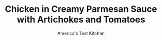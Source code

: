 ---
layout: ../../layouts/MarkdownPostLayout.astro
title: Chicken in Creamy Parmesan Sauce with Artichokes and Tomatoes
author: America's Test Kitchen
pubDate: 2023-03-15
description: "Savory chicken and Parmesan come together in no time with this single skillet dish."
image_url: https://res.cloudinary.com/hksqkdlah/image/upload/ar_1:1,c_fill,dpr_2.0,f_auto,fl_lossy.progressive.strip_profile,g_faces:auto,q_auto:low,w_344/10759_sfs-chicken-in-creamy-parmesan-sauce-with-artichokes-and-tomatoes-006
tags: ["Main Courses","Chicken","Weeknight","30-Minute Suppers"]
calories: 2436
protein: 62
carbohydrates: 14
fats: 
fiber: 4
ingredients: ["4 (6- to 8-ounce), boneless, skinless chicken breasts, trimmed",", Salt and pepper","2 tablespoons, olive oil","1 , shallot, minced","9 ounces, frozen artichoke hearts, thawed and patted dry","1/2 cup, heavy cream","1/2 cup, chicken broth","6 ounces, cherry tomatoes, halved","2 ounces, Parmesan cheese, grated (1 cup)","2 tablespoons, minced fresh parsley"]
serves: 4
time: "30 minutes"
instructions: ["Pat chicken dry with paper towels and season with salt and pepper. Heat 1 tablespoon oil in 12-inch skillet over medium-high heat until just smoking. Cook chicken until golden brown, about 5 minutes per side; transfer to plate.","Add remaining 1 tablespoon oil and shallot to now-empty skillet and cook over medium heat until shallot is softened, about 1 minute. Add artichokes and cook until beginning to brown, 6 to 8 minutes. Add cream and broth and bring to simmer. Return chicken to skillet and cook until meat registers 160 degrees, about 10 minutes, flipping chicken halfway through cooking. Remove skillet from heat and transfer chicken to clean plate.","Stir tomatoes, Parmesan, and parsley into sauce. Season with salt and pepper to taste. Pour sauce over chicken and serve."]
nutrition: ["1164 mg Potassium","786 mg Phosphorus","516 mg Calcium","2 mg Iron","124 mg Magnesium","991 mg Sodium","2 mg Zinc","33 g Fat","20 mg Niacin (B3)","12 g Monounsaturated","2 g Polyunsaturated","17 mg Vitamin C","211 mg Cholesterol","15 g Saturated","4 g Fiber","81 µg Folate (food)","4 g Sugars","52 µg Vitamin K","310 g Water","14 g Carbs","81 µg Folate equivalent (total)","62 g Protein","2 mg Vitamin E","1 mg Vitamin B6","240 µg Vitamin A","609 kcal Energy","2436 calories"]
notes: "Serve with bread or egg noodles."
---